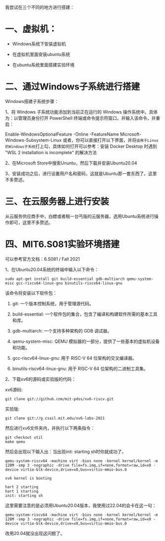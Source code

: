 我尝试在三个不同的地方进行搭建：

# 一、虚拟机：

- Windows系统下安装虚拟机

- 在虚拟机里面安装ubuntu系统
- 在ubuntu系统里面搭建实验环境

# 二、通过Windows子系统进行搭建

Windows搭建子系统步骤：

1、将 Windows 子系统功能添加到当前正在运行的 Windows 操作系统中。具体为：以管理员身份打开 PowerShell 终端或命令提示符窗口，并输入该命令，并重启：

Enable-WindowsOptionalFeature -Online -FeatureName Microsoft-Windows-Subsystem-Linux
或者，你可以直接打开以下界面，并将`适用于Linux的Windows子系统`打上勾，具体如何打开可以参考：安装 Docker Desktop 时遇到 "WSL 2 installation is incomplete" 的解决方法


2、在Microsoft Store中搜索Ununtu，然后下载并安装Ubuntu20.04


3、安装成功之后，进行设置用户名和密码，这就是Ubuntu那一套东西了。这里不多赘述。

# 三、在云服务器上进行安装

从云服务供应商手中，白嫖或者租一台丐版的云服务器，选用Ubuntu系统进行操作即可，这里不多赘述。

# 四、MIT6.S081实验环境搭建

可以参考官方文档：6.S081 / Fall 2021

1、在Ubuntu20.04系统的终端中输入以下命令：

```
sudo apt-get install git build-essential gdb-multiarch qemu-system-misc gcc-riscv64-linux-gnu binutils-riscv64-linux-gnu
```

该命令将安装以下软件包：

1. git: 一个版本控制系统，用于管理源代码。

2. build-essential: 一个软件包的集合，包含了编译和构建软件所需的基本工具和库。

3. gdb-multiarch: 一个支持多种架构的 GDB 调试器。

4. qemu-system-misc: QEMU 模拟器的一部分，提供了一些基本的虚拟机设备和功能。

5. gcc-riscv64-linux-gnu: 用于 RISC-V 64 位架构的交叉编译器。

6. binutils-riscv64-linux-gnu: 用于 RISC-V 64 位架构的二进制工具集。

2、下载xv6的源码或实验版的代码：

xv6源码:

```
git clone git://github.com/mit-pdos/xv6-riscv.git
```

实验版:

```
git clone git://g.csail.mit.edu/xv6-labs-2021
```

然后进行xv6文件夹内，并执行以下两条指令：

```
git checkout util
make qemu
```

然后会出现以下输入出：当出现init: starting sh时你就成功了。

```
qemu-system-riscv64 -machine virt -bios none -kernel kernel/kernel -m 128M -smp 3 -nographic -drive file=fs.img,if=none,format=raw,id=x0 -device virtio-blk-device,drive=x0,bus=virtio-mmio-bus.0

xv6 kernel is booting

hart 2 starting
hart 1 starting
init: starting sh
```

这里需要注意的是必须用Ubuntu20.04版本，我使用过22.04的会卡在这一句：

```
qemu-system-riscv64 -machine virt -bios none -kernel kernel/kernel -m 128M -smp 3 -nographic -drive file=fs.img,if=none,format=raw,id=x0 -device virtio-blk-device,drive=x0,bus=virtio-mmio-bus.0 
```

改用20.04就没出现这问题了。
